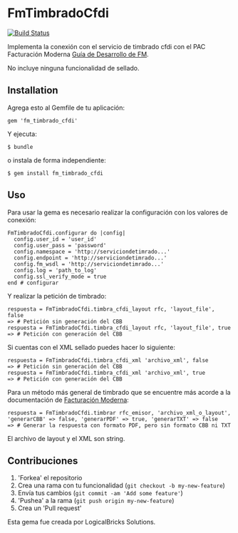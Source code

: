 
# FmTimbradoCfdi
[![Build Status](https://travis-ci.org/LogicalBricks/fm_timbrado_cfdi.png?branch=master)](https://travis-ci.org/LogicalBricks/fm_timbrado_cfdi)

Implementa la conexión con el servicio de timbrado cfdi con el PAC Facturación Moderna [Guía de Desarrollo de FM](http://developers.facturacionmoderna.com).

No incluye ninguna funcionalidad de sellado.

## Installation

Agrega esto al Gemfile de tu aplicación:

    gem 'fm_timbrado_cfdi'

Y ejecuta:

    $ bundle

o instala de forma independiente:

    $ gem install fm_timbrado_cfdi

## Uso

Para usar la gema es necesario realizar la configuración con los valores de conexión:

```
FmTimbradoCfdi.configurar do |config|
  config.user_id = 'user_id'
  config.user_pass = 'password'
  config.namespace = 'http://serviciondetimrado...'
  config.endpoint = 'http://serviciondetimrado...'
  config.fm_wsdl = 'http://serviciondetimrado...'
  config.log = 'path_to_log'
  config.ssl_verify_mode = true
end # configurar
```

Y realizar la petición de timbrado:

```
respuesta = FmTimbradoCfdi.timbra_cfdi_layout rfc, 'layout_file', false
=> # Petición sin generación del CBB
respuesta = FmTimbradoCfdi.timbra_cfdi_layout rfc, 'layout_file', true
=> # Petición con generación del CBB
```

Si cuentas con el XML sellado puedes hacer lo siguiente:

```
respuesta = FmTimbradoCfdi.timbra_cfdi_xml 'archivo_xml', false
=> # Petición sin generación del CBB
respuesta = FmTimbradoCfdi.timbra_cfdi_xml 'archivo_xml', true
=> # Petición con generación del CBB
```

Para un método más general de timbrado que se encuentre más acorde a la documentación de [Facturación Moderna](http://developers.facturacionmoderna.com):

```
respuesta = FmTimbradoCfdi.timbrar rfc_emisor, 'archivo_xml_o_layout', 'generarCBB' => false, 'generarPDF' => true, 'generarTXT' => false
=> # Generar la respuesta con formato PDF, pero sin formato CBB ni TXT
```


El archivo de layout y el XML son string.


## Contribuciones

1. 'Forkea' el repositorio
2. Crea una rama con tu funcionalidad (`git checkout -b my-new-feature`)
3. Envía tus cambios (`git commit -am 'Add some feature'`)
4. 'Pushea' a la rama (`git push origin my-new-feature`)
5. Crea un 'Pull request'

Esta gema fue creada por LogicalBricks Solutions.
